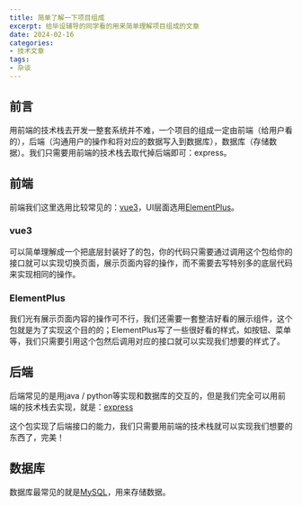 ```yaml
---
title: 简单了解一下项目组成
excerpt: 给毕设辅导的同学看的用来简单理解项目组成的文章
date: 2024-02-16
categories:
- 技术文章
tags:
- 杂谈
---
```


## 前言
用前端的技术栈去开发一整套系统并不难，一个项目的组成一定由前端（给用户看的），后端（沟通用户的操作和将对应的数据写入到数据库），数据库（存储数据）。我们只需要用前端的技术栈去取代掉后端即可：express。

## 前端
前端我们这里选用比较常见的：[vue3](https://cn.vuejs.org/guide/introduction)，UI层面选用[ElementPlus](https://element-plus.org/zh-CN/)。

### vue3
可以简单理解成一个把底层封装好了的包，你的代码只需要通过调用这个包给你的接口就可以实现切换页面，展示页面内容的操作，而不需要去写特别多的底层代码来实现相同的操作。

### ElementPlus
我们光有展示页面内容的操作可不行，我们还需要一套整洁好看的展示组件，这个包就是为了实现这个目的的；ElementPlus写了一些很好看的样式，如按钮、菜单等，我们只需要引用这个包然后调用对应的接口就可以实现我们想要的样式了。

## 后端
后端常见的是用java / python等实现和数据库的交互的，但是我们完全可以用前端的技术栈去实现，就是：[express](https://www.runoob.com/nodejs/nodejs-express-framework.html)

这个包实现了后端接口的能力，我们只需要用前端的技术栈就可以实现我们想要的东西了，完美！

## 数据库
数据库最常见的就是[MySQL](https://www.runoob.com/mysql/mysql-tutorial.html)，用来存储数据。


